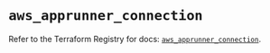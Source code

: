 # `aws_apprunner_connection`

Refer to the Terraform Registry for docs: [`aws_apprunner_connection`](https://registry.terraform.io/providers/hashicorp/aws/6.16.0/docs/resources/apprunner_connection).
